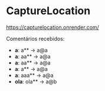 # CaptureLocation
https://capturelocation.onrender.com/


Comentários recebidos:

<!-- comentarios-start -->
- **a**: a** -> a@a
- **a**: aa** -> a@a
- **a**: aa** -> a@a
- **a**: a** -> a@a
- **a**: aaa** -> a@a
- **ola**: ola** -> a@b
<!-- comentarios-end -->
